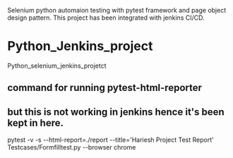 Selenium python automaion testing with pytest framework and page object design pattern.
This project has been integrated with jenkins CI/CD.
# Python_Jenkins_project
Python_selenium_jenkins_projetct

## command for running pytest-html-reporter 
## but this is not working in jenkins hence it's been kept in here.
pytest -v -s --html-report=./report --title='Hariesh Project Test Report' Testcases/Formfilltest.py --browser chrome